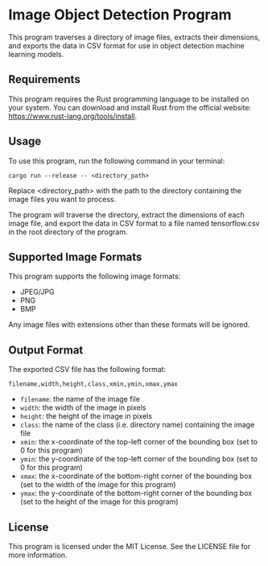 # Image Object Detection Program
This program traverses a directory of image files, extracts their dimensions, and exports the data in CSV format for use in object detection machine learning models.

## Requirements
This program requires the Rust programming language to be installed on your system. You can download and install Rust from the official website: https://www.rust-lang.org/tools/install.

## Usage
To use this program, run the following command in your terminal:

```
cargo run --release -- <directory_path>
```
Replace <directory_path> with the path to the directory containing the image files you want to process.

The program will traverse the directory, extract the dimensions of each image file, and export the data in CSV format to a file named tensorflow.csv in the root directory of the program.

## Supported Image Formats
This program supports the following image formats:

* JPEG/JPG
* PNG
* BMP

Any image files with extensions other than these formats will be ignored.

## Output Format
The exported CSV file has the following format:

```csv
filename,width,height,class,xmin,ymin,xmax,ymax
```
* `filename`: the name of the image file
* `width`: the width of the image in pixels
* `height`: the height of the image in pixels
* `class`: the name of the class (i.e. directory name) containing the image file
* `xmin`: the x-coordinate of the top-left corner of the bounding box (set to 0 for this program)
* `ymin`: the y-coordinate of the top-left corner of the bounding box (set to 0 for this program)
* `xmax`: the x-coordinate of the bottom-right corner of the bounding box (set to the width of the image for this program)
* `ymax`: the y-coordinate of the bottom-right corner of the bounding box (set to the height of the image for this program)

## License
This program is licensed under the MIT License. See the LICENSE file for more information.

